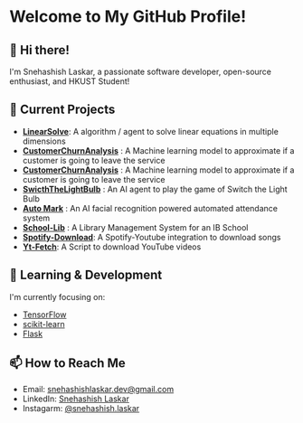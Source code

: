 # Welcome to My GitHub Profile!

## 👋 Hi there!
I'm Snehashish Laskar, a passionate software developer, open-source enthusiast, and HKUST Student!

## 🔭 Current Projects
- **[LinearSolve](https://github.com/snehashish090/LinearSolve)**: A algorithm / agent to solve linear equations in multiple dimensions
- **[CustomerChurnAnalysis](https://github.com/snehashish090/CustomerChurnAnalysis)** : A Machine learning model to approximate if a customer is going to leave the service
- **[CustomerChurnAnalysis](https://github.com/snehashish090/CustomerChurnAnalysis)** : A Machine learning model to approximate if a customer is going to leave the service
- **[SwicthTheLightBulb](https://github.com/snehashish090/SwicthTheLightBulb)** : An AI agent to play the game of Switch the Light Bulb
- **[Auto Mark](https://github.com/snehashish090/Auto-Mark)** : An AI facial recognition powered automated attendance system
- **[School-Lib](https://github.com/snehashish090/School-Lib)** : A Library Management System for an IB School
- **[Spotify-Download](https://github.com/snehashish090/spotify)**: A Spotify-Youtube integration to download songs
- **[Yt-Fetch](https://github.com/snehashish090/yt_fetch)**: A Script to download YouTube videos

## 🌱 Learning & Development
I'm currently focusing on:
- [TensorFlow](https://www.tensorflow.org)
- [scikit-learn](https://scikit-learn.org/stable/)
- [Flask](https://link-to-resource.com](https://flask.palletsprojects.com/en/3.0.x/))

## 📫 How to Reach Me
- Email: [snehashishlaskar.dev@gmail.com](mailto:snehashishlaskar.dev@gmail.com)
- LinkedIn: [Snehashish Laskar](https://linkedin.com/in/yourprofile](https://www.linkedin.com/in/snehashish-laskar-70980428b/))
- Instagarm: [@snehashish.laskar](https://www.instagram.com/snehashish.laskar/)

